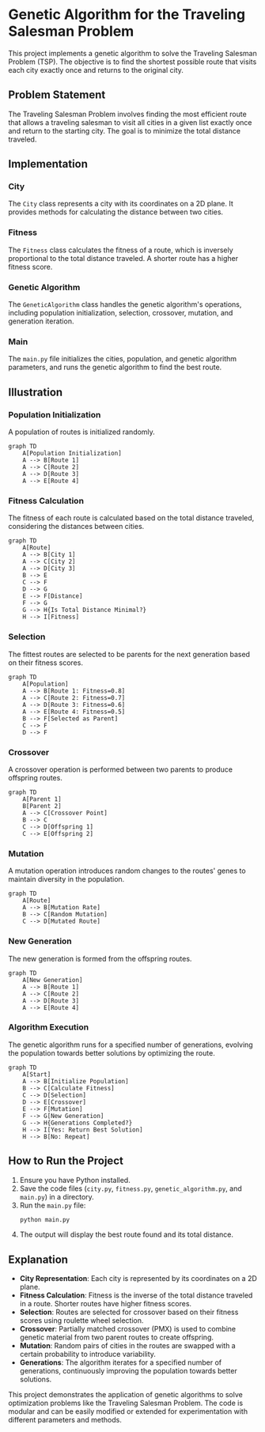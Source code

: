 # Genetic Algorithm for the Traveling Salesman Problem

This project implements a genetic algorithm to solve the Traveling Salesman Problem (TSP). The objective is to find the
shortest possible route that visits each city exactly once and returns to the original city.

## Problem Statement

The Traveling Salesman Problem involves finding the most efficient route that allows a traveling salesman to visit all
cities in a given list exactly once and return to the starting city. The goal is to minimize the total distance
traveled.

## Implementation

### City

The `City` class represents a city with its coordinates on a 2D plane. It provides methods for calculating the distance
between two cities.

### Fitness

The `Fitness` class calculates the fitness of a route, which is inversely proportional to the total distance traveled. A
shorter route has a higher fitness score.

### Genetic Algorithm

The `GeneticAlgorithm` class handles the genetic algorithm's operations, including population initialization, selection,
crossover, mutation, and generation iteration.

### Main

The `main.py` file initializes the cities, population, and genetic algorithm parameters, and runs the genetic algorithm
to find the best route.

## Illustration

### Population Initialization

A population of routes is initialized randomly.

```mermaid
graph TD
    A[Population Initialization]
    A --> B[Route 1]
    A --> C[Route 2]
    A --> D[Route 3]
    A --> E[Route 4]
```

### Fitness Calculation

The fitness of each route is calculated based on the total distance traveled, considering the distances between cities.

```mermaid
graph TD
    A[Route]
    A --> B[City 1]
    A --> C[City 2]
    A --> D[City 3]
    B --> E
    C --> F
    D --> G
    E --> F[Distance]
    F --> G
    G --> H{Is Total Distance Minimal?}
    H --> I[Fitness]
```

### Selection

The fittest routes are selected to be parents for the next generation based on their fitness scores.

```mermaid
graph TD
    A[Population]
    A --> B[Route 1: Fitness=0.8]
    A --> C[Route 2: Fitness=0.7]
    A --> D[Route 3: Fitness=0.6]
    A --> E[Route 4: Fitness=0.5]
    B --> F[Selected as Parent]
    C --> F
    D --> F
```

### Crossover

A crossover operation is performed between two parents to produce offspring routes.

```mermaid
graph TD
    A[Parent 1]
    B[Parent 2]
    A --> C[Crossover Point]
    B --> C
    C --> D[Offspring 1]
    C --> E[Offspring 2]
```

### Mutation

A mutation operation introduces random changes to the routes' genes to maintain diversity in the population.

```mermaid
graph TD
    A[Route]
    A --> B[Mutation Rate]
    B --> C[Random Mutation]
    C --> D[Mutated Route]
```

### New Generation

The new generation is formed from the offspring routes.

```mermaid
graph TD
    A[New Generation]
    A --> B[Route 1]
    A --> C[Route 2]
    A --> D[Route 3]
    A --> E[Route 4]
```

### Algorithm Execution

The genetic algorithm runs for a specified number of generations, evolving the population towards better solutions by
optimizing the route.

```mermaid
graph TD
    A[Start]
    A --> B[Initialize Population]
    B --> C[Calculate Fitness]
    C --> D[Selection]
    D --> E[Crossover]
    E --> F[Mutation]
    F --> G[New Generation]
    G --> H{Generations Completed?}
    H --> I[Yes: Return Best Solution]
    H --> B[No: Repeat]
```

## How to Run the Project

1. Ensure you have Python installed.
2. Save the code files (`city.py`, `fitness.py`, `genetic_algorithm.py`, and `main.py`) in a directory.
3. Run the `main.py` file:
    ```bash
    python main.py
    ```
4. The output will display the best route found and its total distance.

## Explanation

- **City Representation**: Each city is represented by its coordinates on a 2D plane.
- **Fitness Calculation**: Fitness is the inverse of the total distance traveled in a route. Shorter routes have higher
  fitness scores.
- **Selection**: Routes are selected for crossover based on their fitness scores using roulette wheel selection.
- **Crossover**: Partially matched crossover (PMX) is used to combine genetic material from two parent routes to create
  offspring.
- **Mutation**: Random pairs of cities in the routes are swapped with a certain probability to introduce variability.
- **Generations**: The algorithm iterates for a specified number of generations, continuously improving the population
  towards better solutions.

This project demonstrates the application of genetic algorithms to solve optimization problems like the Traveling
Salesman Problem. The code is modular and can be easily modified or extended for experimentation with different
parameters and methods.